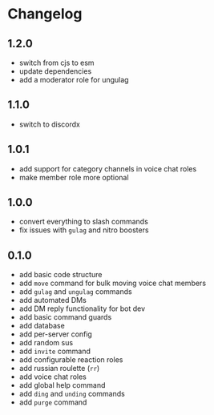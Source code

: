 # Changelog

## 1.2.0
- switch from cjs to esm
- update dependencies
- add a moderator role for ungulag

## 1.1.0
- switch to discordx

## 1.0.1
- add support for category channels in voice chat roles
- make member role more optional

## 1.0.0
- convert everything to slash commands
- fix issues with `gulag` and nitro boosters

## 0.1.0
- add basic code structure
- add `move` command for bulk moving voice chat members
- add `gulag` and `ungulag` commands
- add automated DMs
- add DM reply functionality for bot dev
- add basic command guards
- add database
- add per-server config
- add random sus
- add `invite` command
- add configurable reaction roles
- add russian roulette (`rr`)
- add voice chat roles
- add global help command
- add `ding` and `unding` commands
- add `purge` command
